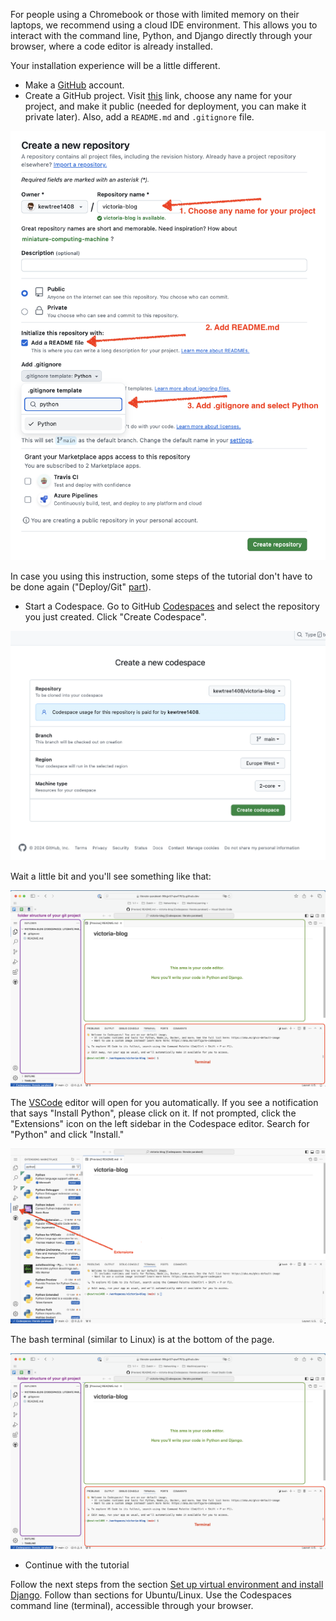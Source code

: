 For people using a Chromebook or those with limited memory on their laptops, we recommend using a cloud IDE environment. This allows you to interact with the command line, Python, and Django directly through your browser, where a code editor is already installed.

Your installation experience will be a little different.

- Make a [GitHub](https://github.com) account.
- Create a GitHub project. Visit [this](https://github.com/new) link, choose any name for your project, and make it public (needed for deployment, you can make it private later). Also, add a `README.md` and `.gitignore` file.

![](images/create-new-repo.png)

In case you using this instruction, some steps of the tutorial don't have to be done again ("Deploy/Git" [part](https://tutorial.djangogirls.org/en/deploy/#installing-git)). 

- Start a Codespace. Go to GitHub [Codespaces](https://github.com/codespaces/new) and select the repository you just created. Click "Create Codespace".

![](images/create-new-codespace.png)

Wait a little bit and you'll see something like that:

![](images/codespace-preview.png)

The [VSCode](https://code.visualstudio.com) editor will open for you automatically. If you see a notification that says "Install Python", please click on it. If not prompted, click the "Extensions" icon on the left sidebar in the Codespace editor. Search for "Python" and click "Install."

![](images/vscode-install-python.png)

The bash terminal (similar to Linux) is at the bottom of the page.

![](images/codespace-preview.png)

- Continue with the tutorial

Follow the next steps from the section [Set up virtual environment and install Django](https://tutorial.djangogirls.org/en/installation/#virtualenv).
Follow than sections for Ubuntu/Linux. Use the Codespaces command line (terminal), accessible through your browser.
